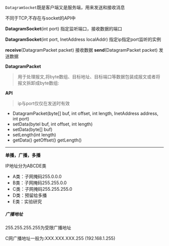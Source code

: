 `DatagramSocket`既是客户端又是服务端，用来发送和接收消息

不同于TCP,不存在与socket的API中

**DatagramSocket**(int port) 指定监听端口，接收数据的端口

**DatagramSocket**(int port, InetAddress localAddr) 指定ip指定port监听的实例


**receive**(DatagramPacket packet) 接收数据
**send**(DatagramPacket packet) 发送数据

**DatagramPacket**
> 用于处理报文,将byte数组、目标地址、目标端口等数据包装成报文或者将报文拆卸成byte数组:

**API**
>ip与port仅仅在发送时有效
- DatagramPacket(byte[] buf, int offset, int length, InetAddress
address, int port)
- setData(bytel buf, int offset, int length)
- setData(byte[] buf)
- setLength(int length)
- getData() getOffset() getLength()

----------------------------------

**单播，广播，多播**

IP地址分为ABCDE类
- A类：子网掩码255.0.0.0
- B类：子网掩码255.255.0.0
- C类：子网掩码255.255.255.0
- D类：预留给多播
- E类：实验研究

##### **广播地址**

255.255.255.255为受限广播地址

C网广播地址一般为:XXX.XXX.XXX.255 (192.168.1.255)
